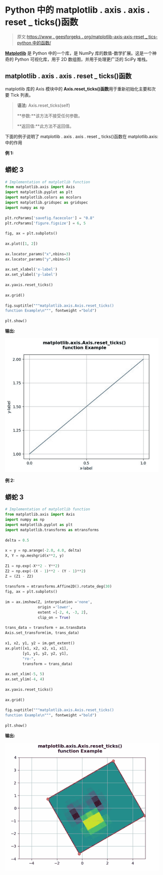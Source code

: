 # Python 中的 matplotlib . axis . axis . reset _ ticks()函数

> 原文:[https://www . geesforgeks . org/matplotlib-axis-axis-reset _ tics-python 中的函数/](https://www.geeksforgeeks.org/matplotlib-axis-axis-reset_ticks-function-in-python/)

[**Matplotlib**](https://www.geeksforgeeks.org/python-introduction-matplotlib/) 是 Python 中的一个库，是 NumPy 库的数值-数学扩展。这是一个神奇的 Python 可视化库，用于 2D 数组图，并用于处理更广泛的 SciPy 堆栈。

## matplotlib . axis . axis . reset _ ticks()函数

matplotlib 库的 Axis 模块中的 **Axis.reset_ticks()函数**用于重新初始化主要和次要 Tick 列表。

> **语法:** Axis.reset_ticks(self)
> 
> **参数:**该方法不接受任何参数。
> 
> **返回值:**此方法不返回值。

下面的例子说明了 matplotlib . axis . axis . reset _ ticks()函数在 matplotlib.axis:
中的作用

**例 1:**

## 蟒蛇 3

```py
# Implementation of matplotlib function
from matplotlib.axis import Axis
import matplotlib.pyplot as plt
import matplotlib.colors as mcolors
import matplotlib.gridspec as gridspec
import numpy as np

plt.rcParams['savefig.facecolor'] = "0.8"
plt.rcParams['figure.figsize'] = 6, 5

fig, ax = plt.subplots()

ax.plot([1, 2])

ax.locator_params("x",nbins=3)
ax.locator_params("y",nbins=5)

ax.set_xlabel('x-label')
ax.set_ylabel('y-label')

ax.yaxis.reset_ticks()

ax.grid() 

fig.suptitle("""matplotlib.axis.Axis.reset_ticks()
function Example\n""", fontweight ="bold")  

plt.show()
```

**输出:**

![](img/e09065e1f574d1ef57ba65d7ed715a76.png)

**例 2:**

## 蟒蛇 3

```py
# Implementation of matplotlib function
from matplotlib.axis import Axis
import numpy as np  
import matplotlib.pyplot as plt  
import matplotlib.transforms as mtransforms  

delta = 0.5

x = y = np.arange(-2.0, 4.0, delta)  
X, Y = np.meshgrid(x**2, y)  

Z1 = np.exp(-X**2 - Y**2)  
Z2 = np.exp(-(X - 1)**2 - (Y - 1)**2)  
Z = (Z1 - Z2)  

transform = mtransforms.Affine2D().rotate_deg(30)  
fig, ax = plt.subplots()  

im = ax.imshow(Z, interpolation ='none',  
               origin ='lower',  
               extent =[-2, 4, -3, 2],   
               clip_on = True)  

trans_data = transform + ax.transData  
Axis.set_transform(im, trans_data)  

x1, x2, y1, y2 = im.get_extent()  
ax.plot([x1, x2, x2, x1, x1],   
        [y1, y1, y2, y2, y1],  
        "ro-",  
        transform = trans_data)  

ax.set_xlim(-5, 5)  
ax.set_ylim(-4, 4)  

ax.yaxis.reset_ticks()

ax.grid() 

fig.suptitle("""matplotlib.axis.Axis.reset_ticks()
function Example\n""", fontweight ="bold")  

plt.show()
```

**输出:**

![](img/cb7ad377468b9c3987078b85f1419db8.png)